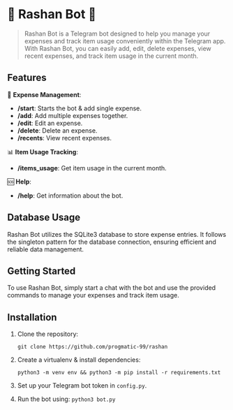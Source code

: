 # 🛒 Rashan Bot 🤖


> Rashan Bot is a Telegram bot designed to help you manage your expenses and track item usage conveniently within the Telegram app. With Rashan Bot, you can easily add, edit, delete expenses, view recent expenses, and track item usage in the current month.

## Features

📝 **Expense Management**:
- **/start**: Starts the bot & add single expense.
- **/add**: Add multiple expenses together.
- **/edit**: Edit an expense.
- **/delete**: Delete an expense.
- **/recents**: View recent expenses.

📊 **Item Usage Tracking**:
- **/items_usage**: Get item usage in the current month.

🆘 **Help**:
- **/help**: Get information about the bot.

## Database Usage

Rashan Bot utilizes the SQLite3 database to store expense entries. It follows the singleton pattern for the database connection, ensuring efficient and reliable data management.

## Getting Started

To use Rashan Bot, simply start a chat with the bot and use the provided commands to manage your expenses and track item usage.

## Installation

1. Clone the repository:

    `git clone https://github.com/progmatic-99/rashan`

2. Create a virtualenv & install dependencies:

    `python3 -m venv env && python3 -m pip install -r requirements.txt`

3. Set up your Telegram bot token in `config.py`.

4. Run the bot using: `python3 bot.py`
